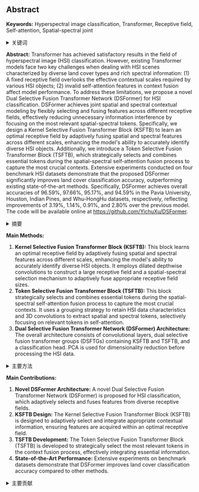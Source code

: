 ## Abstract

**Keywords:** Hyperspectral image classification, Transformer, Receptive field, Self-attention, Spatial-spectral joint

<details>
    <summary>关键词</summary>
    <ul>
        高光谱图像分类, Transformer, 感受野, 自注意力, 空间-光谱联合
    </ul>
</details>

**Abstract:** Transformer has achieved satisfactory results in the field of hyperspectral image (HSI) classification. However, existing Transformer models face two key challenges when dealing with HSI scenes characterized by diverse land cover types and rich spectral information: (1) A fixed receptive field overlooks the effective contextual scales required by various HSI objects; (2) invalid self-attention features in context fusion affect model performance. To address these limitations, we propose a novel Dual Selective Fusion Transformer Network (DSFormer) for HSI classification. DSFormer achieves joint spatial and spectral contextual modeling by flexibly selecting and fusing features across different receptive fields, effectively reducing unnecessary information interference by focusing on the most relevant spatial-spectral tokens. Specifically, we design a Kernel Selective Fusion Transformer Block (KSFTB) to learn an optimal receptive field by adaptively fusing spatial and spectral features across different scales, enhancing the model's ability to accurately identify diverse HSI objects. Additionally, we introduce a Token Selective Fusion Transformer Block (TSFTB), which strategically selects and combines essential tokens during the spatial-spectral self-attention fusion process to capture the most crucial contexts. Extensive experiments conducted on four benchmark HSI datasets demonstrate that the proposed DSFormer significantly improves land cover classification accuracy, outperforming existing state-of-the-art methods. Specifically, DSFormer achieves overall accuracies of 96.59%, 97.66%, 95.17%, and 94.59% in the Pavia University, Houston, Indian Pines, and Whu-HongHu datasets, respectively, reflecting improvements of 3.19%, 1.14%, 0.91%, and 2.80% over the previous model. The code will be available online at https://github.com/YichuXu/DSFormer.

<details>
    <summary>摘要</summary>
    <ul>
        Transformer在高光谱图像（HSI）分类领域取得了令人满意的结果。然而，现有的Transformer模型在处理以多样化的地物类型和丰富的光谱信息为特征的HSI场景时，面临着两个关键挑战：（1）固定的感受野忽略了各种HSI对象所需的有效上下文尺度；（2）上下文中无效的自注意力特征会影响模型性能。为了解决这些限制，我们提出了一种用于HSI分类的新型双重选择性融合Transformer网络（DSFormer）。DSFormer通过灵活地选择和融合不同感受野中的特征来实现联合空间和光谱上下文建模，有效地减少了不必要的信息干扰，从而专注于最相关的空间光谱标记。具体来说，我们设计了一个内核选择性融合Transformer块（KSFTB），通过自适应融合不同尺度的空间和光谱特征来学习最佳感受野，从而增强模型准确识别不同HSI对象的能力。此外，我们引入了一个令牌选择性融合Transformer块（TSFTB），该块在空间光谱自注意力融合过程中策略性地选择和组合基本令牌，以捕获最关键的上下文。在四个基准HSI数据集上进行的大量实验表明，所提出的DSFormer显著提高了地物分类精度，优于现有的最先进方法。具体来说，DSFormer在帕维亚大学、休斯顿、印第安松树和吴洪湖数据集上分别实现了96.59%、97.66%、95.17%和94.59%的总体精度，分别比之前的模型提高了3.19%、1.14%、0.91%和2.80%。代码将在https://github.com/YichuXu/DSFormer上在线提供。
    </ul>
</details>

**Main Methods:**

1.  **Kernel Selective Fusion Transformer Block (KSFTB):** This block learns an optimal receptive field by adaptively fusing spatial and spectral features across different scales, enhancing the model's ability to accurately identify diverse HSI objects.  It employs dilated depthwise convolutions to construct a large receptive field and a spatial-spectral selection mechanism to adaptively fuse appropriate receptive field sizes.
2.  **Token Selective Fusion Transformer Block (TSFTB):**  This block strategically selects and combines essential tokens during the spatial-spectral self-attention fusion process to capture the most crucial contexts. It uses a grouping strategy to retain HSI data characteristics and 3D convolutions to extract spatial and spectral tokens, selectively focusing on relevant tokens in self-attention.
3.  **Dual Selective Fusion Transformer Network (DSFormer) Architecture:** The overall architecture consists of convolutional layers, dual selective fusion transformer groups (DSFTGs) containing KSFTB and TSFTB, and a classification head. PCA is used for dimensionality reduction before processing the HSI data.

<details>
    <summary>主要方法</summary>
    <ul>
        <li>**内核选择性融合Transformer块 (KSFTB):** 该模块通过自适应融合不同尺度的空间和光谱特征来学习最佳感受野，从而增强模型准确识别不同HSI对象的能力。它采用扩张深度卷积来构建大感受野，并采用空间光谱选择机制来自适应地融合合适的感受野大小。</li>
        <li>**令牌选择性融合Transformer块 (TSFTB):** 该模块在空间光谱自注意力融合过程中策略性地选择和组合基本令牌，以捕获最关键的上下文。它使用分组策略来保留 HSI 数据特征，并使用 3D 卷积来提取空间和光谱令牌，在自注意力中选择性地关注相关令牌。</li>
        <li>**双重选择性融合Transformer网络 (DSFormer) 架构:** 总体架构包括卷积层、包含 KSFTB 和 TSFTB 的双重选择性融合 Transformer 组 (DSFTG) 和分类头。在处理 HSI 数据之前，PCA 用于降维。</li>
    </ul>
</details>

**Main Contributions:**

1.  **Novel DSFormer Architecture:** A novel Dual Selective Fusion Transformer Network (DSFormer) is proposed for HSI classification, which adaptively selects and fuses features from diverse receptive fields.
2.  **KSFTB Design:**  The Kernel Selective Fusion Transformer Block (KSFTB) is designed to adaptively select and integrate appropriate contextual information, ensuring features are acquired within an optimal receptive field.
3.  **TSFTB Development:** The Token Selective Fusion Transformer Block (TSFTB) is developed to strategically select the most relevant tokens in the context fusion process, effectively integrating essential information.
4.  **State-of-the-Art Performance:** Extensive experiments on benchmark datasets demonstrate that DSFormer improves land cover classification accuracy compared to other methods.

<details>
    <summary>主要贡献</summary>
    <ul>
        <li>**新型 DSFormer 架构:** 提出了一种用于 HSI 分类的新型双重选择性融合 Transformer 网络 (DSFormer)，该网络自适应地选择和融合来自不同感受野的特征。</li>
        <li>**KSFTB 设计:** 设计了内核选择性融合 Transformer 块 (KSFTB) 来自适应地选择和整合适当的上下文信息，确保在最佳感受野内获取特征。</li>
        <li>**TSFTB 开发:** 开发了令牌选择性融合 Transformer 块 (TSFTB) 来策略性地选择上下文融合过程中最相关的令牌，从而有效地整合基本信息。</li>
        <li>**最先进的性能:** 在基准数据集上进行的大量实验表明，与其他方法相比，DSFormer 提高了地物分类精度。</li>
    </ul>
</details>
